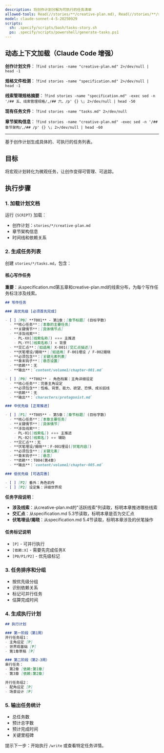 ```yaml
---
description: 将创作计划分解为可执行的任务清单
allowed-tools: Read(//stories/**/creative-plan.md), Read(//stories/**/specification.md), Write(//stories/**/tasks.md), Bash(find:*)
model: claude-sonnet-4-5-20250929
scripts:
  sh: .specify/scripts/bash/tasks-story.sh
  ps: .specify/scripts/powershell/generate-tasks.ps1
---
```


## 动态上下文加载（Claude Code 增强）

**创作计划文件**：
!`find stories -name "creative-plan.md" 2>/dev/null | head -1`

**规格文件检测**：
!`find stories -name "specification.md" 2>/dev/null | head -1`

**线索管理规格摘要**：
!`find stories -name "specification.md" -exec sed -n '/## 五、线索管理规格/,/## 六、/p' {} \; 2>/dev/null | head -50`

**现有任务文件**：
!`find stories -name "tasks.md" 2>/dev/null`

**章节架构信息**：
!`find stories -name "creative-plan.md" -exec sed -n '/## 章节架构/,/## /p' {} \; 2>/dev/null | head -60`

---

基于创作计划生成具体的、可执行的任务列表。

## 目标

将宏观计划转化为微观任务，让创作变得可管理、可追踪。

## 执行步骤

### 1. 加载计划文档

运行 `{SCRIPT}` 加载：
- 创作计划：`stories/*/creative-plan.md`
- 章节架构信息
- 时间线和依赖关系

### 2. 生成任务列表

创建 `stories/*/tasks.md`，包含：

#### 核心写作任务

**重要**：从specification.md第五章和creative-plan.md的线索分布，为每个写作任务标注涉及线索。

```markdown
## 写作任务

### 高优先级 [必须首先完成]

- [ ] [P0] **T001** - 第1章：[章节标题] (目标字数)
  - **核心任务**：[本章的主要任务]
  - **关键情节**：[具体情节点]
  - **涉及线索**：
    - PL-XX([线索名称]) ⭐⭐⭐ 主推进
    - PL-YY([线索名称]) ⭐ 背景
  - **交汇点**：[如适用] X-001([交汇点描述])
  - **伏笔埋设/揭晓**：[如适用] F-001埋设 / F-002揭晓
  - **必须包含**：[关键元素列表]
  - **章末钩子**：[悬念设置]
  - **依赖**：无
  - **输出**：`content/volume1/chapter-001.md`

- [ ] [P0] **T002** - 角色档案：主角详细设定
  - **核心任务**：完善主角设定
  - **必须包含**：性格、背景、能力、欲望、恐惧、成长弧线
  - **依赖**：无
  - **输出**：`characters/protagonist.md`

### 中优先级 [正常推进]

- [ ] [P1] **T005** - 第5章：[章节标题] (目标字数)
  - **核心任务**：[本章主要任务]
  - **关键情节**：[具体情节]
  - **涉及线索**：
    - PL-01([线索名]) ⭐⭐⭐ 主推进
    - PL-02([线索名]) ⭐⭐ 辅助
  - **交汇点**：无
  - **伏笔埋设/揭晓**：F-001埋设([伏笔内容])
  - **必须包含**：[关键元素]
  - **章末钩子**：[悬念]
  - **依赖**：T004(第4章)
  - **输出**：`content/volume1/chapter-005.md`

### 低优先级 [可选完善]

- [ ] [P2] 番外：角色前传
- [ ] [P2] 设定集：详细世界观
```

**任务字段说明**：
- **涉及线索**：从creative-plan.md的"活跃线索"列读取，标明本章推进哪些线索
- **交汇点**：从specification.md 5.3节读取，标明本章是否为交汇点
- **伏笔埋设/揭晓**：从specification.md 5.4节读取，标明本章涉及的伏笔操作

#### 任务标记说明
- `[P]` - 可并行执行
- `[依赖:X]` - 需要先完成任务X
- `[P0/P1/P2]` - 优先级标记

### 3. 任务排序和分组

- 按优先级分组
- 识别依赖关系
- 标记可并行任务
- 估算完成时间

### 4. 生成执行计划

```markdown
## 执行计划

### 第一阶段（第1周）
并行任务组1：
- 主角设定 [P]
- 世界观基础 [P]
- 第1章草稿 [P]

### 第二阶段（第2-3周）
串行任务：
- 第2章 [依赖:第1章]
- 第3章 [依赖:第2章]

并行任务组2：
- 配角设定 [P]
- 场景设计 [P]
```

### 5. 输出任务统计

- 总任务数
- 预计总字数
- 预计完成时间
- 关键里程碑

提示下一步：开始执行 `/write` 或查看特定任务详情。

